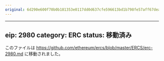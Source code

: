 ```yaml
---
original: 6d290e600f70b0b181353e0117dd0d637cfe596613bd1b798fe57aff67dea45e
---
```


---
eip: 2980
category: ERC
status: 移動済み
---

このファイルは https://github.com/ethereum/ercs/blob/master/ERCS/erc-2980.md に移動されました。